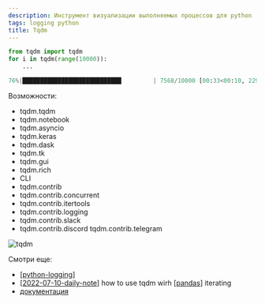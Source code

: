 ```yaml
---
description: Инструмент визуализации выполняемых процессов для python
tags: logging python
title: Tqdm
---
```


```python
from tqdm import tqdm
for i in tqdm(range(10000)):
    ...

76%|████████████████████████████         | 7568/10000 [00:33<00:10, 229.00it/s]
```

Возможности:

- tqdm.tqdm
- tqdm.notebook
- tqdm.asyncio
- tqdm.keras
- tqdm.dask
- tqdm.tk
- tqdm.gui
- tqdm.rich
- CLI
- tqdm.contrib
- tqdm.contrib.concurrent
- tqdm.contrib.itertools
- tqdm.contrib.logging
- tqdm.contrib.slack
- tqdm.contrib.discord
tqdm.contrib.telegram

![tqdm](https://img.tqdm.ml/tqdm.gif)

Смотри еще:

- [[python-logging]]
- [[2022-07-10-daily-note]] how to use tqdm wirh [[pandas]] iterating
- [документация](https://tqdm.github.io/)

[//begin]: # "Autogenerated link references for markdown compatibility"
[python-logging]: ../lists/python-logging "Python logging"
[2022-07-10-daily-note]: ../posts/2022-07-10-daily-note "Some pandas trick"
[pandas]: pandas "Pandas"
[//end]: # "Autogenerated link references"